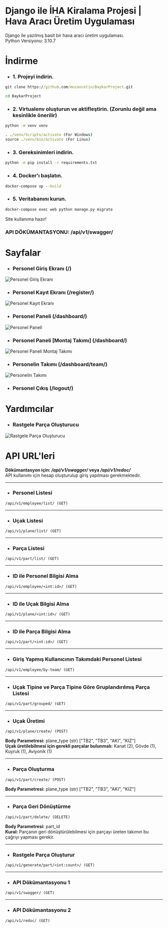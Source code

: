 <h1>Django ile İHA Kiralama Projesi | Hava Aracı Üretim Uygulaması</h1>

Django ile yazılmış basit bir hava aracı üretim uygulaması.
<br>
Python Versiyonu: 3.10.7

# İndirme
- <h3>1. Projeyi indirin.</h3>

```cmd
git clone https://github.com/mozancetin/BaykarProject.git
```

```cmd
cd BaykarProject
```

- <h3>2. Virtualenv oluşturun ve aktifleştirin. (Zorunlu değil ama kesinlikle önerilir)</h3>

```cmd
python -m venv venv
```

```cmd
. ./venv/Scripts/activate (For Windows)
source ./venv/bin/activate (For Linux)
```

- <h3>3. Gereksinimleri indirin.</h3>

```cmd
python -m pip install -r requirements.txt
```

- <h3>4. Docker'ı başlatın.</h3>

```cmd
docker-compose up --build
```

- <h3>5. Veritabanını kurun.</h3>

```cmd
docker-compose exec web python manage.py migrate
```

Site kullanıma hazır! <br>
<h3>API DÖKÜMANTASYONU: /api/v1/swagger/</h3>

# Sayfalar

- <h3>Personel Giriş Ekranı (/)</h3>

![Personel Giriş Ekranı](https://github.com/mozancetin/BaykarProject/blob/main/images/login.png)

- <h3>Personel Kayıt Ekranı (/register/)</h3>

![Personel Kayıt Ekranı](https://github.com/mozancetin/BaykarProject/blob/main/images/register.png)

- <h3>Personel Paneli (/dashboard/)</h3>

![Personel Paneli](https://github.com/mozancetin/BaykarProject/blob/main/images/dashboard.png)

- <h3>Personel Paneli [Montaj Takımı] (/dashboard/)</h3>

![Personel Paneli Montaj Takımı](https://github.com/mozancetin/BaykarProject/blob/main/images/montaj1.png)

- <h3>Personelin Takımı (/dashboard/team/)</h3>

![Personelin Takımı](https://github.com/mozancetin/BaykarProject/blob/main/images/takımım.png)

- <h3>Personel Çıkış (/logout/)</h3>

# Yardımcılar

- <h3>Rastgele Parça Oluşturucu</h3>

![Rastgele Parça Oluşturucu](https://github.com/mozancetin/BaykarProject/blob/main/images/rastgele_parca.png)

# API URL'leri
**Dökümantasyon için: _/api/v1/swagger/_ veya _/api/v1/redoc/_**
<br>
API kullanımı için hesap oluşturulup giriş yapılması gerekmektedir.

<hr>

- <h3>Personel Listesi</h3>

```/api/v1/employee/list/ (GET)```

<hr>

- <h3>Uçak Listesi</h3>

```/api/v1/plane/list/ (GET)```

<hr>

- <h3>Parça Listesi</h3>

```/api/v1/part/list/ (GET)```

<hr>

- <h3>ID ile Personel Bilgisi Alma</h3>

```/api/v1/employee/<int:id>/ (GET)```

<hr>

- <h3>ID ile Uçak Bilgisi Alma</h3>

```/api/v1/plane/<int:id>/ (GET)```

<hr>

- <h3>ID ile Parça Bilgisi Alma</h3>

```/api/v1/part/<int:id>/ (GET)```

<hr>

- <h3>Giriş Yapmış Kullanıcının Takımdaki Personel Listesi</h3>

```/api/v1/employee/by-team/ (GET)```

<hr>

- <h3>Uçak Tipine ve Parça Tipine Göre Gruplandırılmış Parça Listesi</h3>

```/api/v1/part/grouped/ (GET)```

<hr>

- <h3>Uçak Üretimi</h3>

```/api/v1/plane/create/ (POST)```

**Body Parametresi:** plane_type (str) ["TB2", "TB3", "AKI", "KIZ"]
<br>
**Uçak üretilebilmesi için gerekli parçalar bulunmalı:** Kanat (2), Gövde (1), Kuyruk (1), Aviyonik (1)

<hr>

- <h3>Parça Oluşturma</h3>

```/api/v1/part/create/ (POST)```

**Body Parametresi:** plane_type (str) ["TB2", "TB3", "AKI", "KIZ"]

<hr>

- <h3>Parça Geri Dönüştürme</h3>

```/api/v1/part/delete/ (DELETE)```

**Body Parametresi:** part_id
<br>
**Kural:** Parçanın geri dönüştürülebilmesi için parçayı üreten takımın bu çağrıyı yapması gerekir. 

<hr>

- <h3>Rastgele Parça Oluşturur</h3>

```/api/v1/generate/part/<int:count>/ (GET)```

<hr>

- <h3>API Dökümantasyonu 1</h3>

```/api/v1/swagger/ (GET)```

<hr>

- <h3>API Dökümantasyonu 2</h3>

```/api/v1/redoc/ (GET)```
